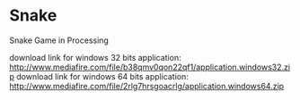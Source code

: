 # Snake
Snake Game in Processing

download link for windows 32 bits application:
http://www.mediafire.com/file/b38qmv0qon22qf1/application.windows32.zip
download link for windows 64 bits application:
http://www.mediafire.com/file/2rlg7hrsgoacrlg/application.windows64.zip

